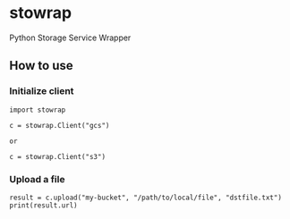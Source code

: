 # stowrap
Python Storage Service Wrapper

## How to use
### Initialize client
```
import stowrap

c = stowrap.Client("gcs")

or

c = stowrap.Client("s3")

```

### Upload a file
```
result = c.upload("my-bucket", "/path/to/local/file", "dstfile.txt")
print(result.url)
```
